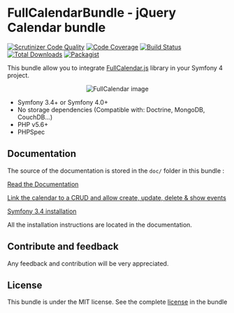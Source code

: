 FullCalendarBundle - jQuery Calendar bundle
===========================================

[![Scrutinizer Code Quality](https://scrutinizer-ci.com/g/toiba/FullCalendarBundle/badges/quality-score.png?b=master)](https://scrutinizer-ci.com/g/toiba/FullCalendarBundle/?branch=master)
[![Code Coverage](https://scrutinizer-ci.com/g/toiba/FullCalendarBundle/badges/coverage.png?b=master)](https://scrutinizer-ci.com/g/toiba/FullCalendarBundle/?branch=master)
[![Build Status](https://scrutinizer-ci.com/g/toiba/FullCalendarBundle/badges/build.png?b=master)](https://scrutinizer-ci.com/g/toiba/FullCalendarBundle/build-status/master)
[![Total Downloads](https://poser.pugx.org/toiba/fullcalendar-bundle/downloads)](https://packagist.org/packages/toiba/fullcalendar-bundle)
[![Packagist](https://poser.pugx.org/toiba/fullcalendar-bundle/version)](https://packagist.org/packages/toiba/fullcalendar-bundle)

This bundle allow you to integrate [FullCalendar.js](http://fullcalendar.io/) library in your Symfony 4 project.

<p align="center">
  <img src="https://user-images.githubusercontent.com/10502887/43464490-8499d962-94db-11e8-8455-f688c2e7ad1d.png" alt="FullCalendar image">
</div>

* Symfony 3.4+ or Symfony 4.0+
* No storage dependencies (Compatible with: Doctrine, MongoDB, CouchDB...)
* PHP v5.6+
* PHPSpec

Documentation
-------------

The source of the documentation is stored in the `doc/` folder in this bundle :

[Read the Documentation](doc/index.md)

[Link the calendar to a CRUD and allow create, update, delete & show events](doc/doctrine-crud.md)

[Symfony 3.4 installation](doc/sf3-4.md)

All the installation instructions are located in the documentation.


Contribute and feedback
-----------------------

Any feedback and contribution will be very appreciated.

License
-------

This bundle is under the MIT license. See the complete [license](LICENSE) in the bundle
